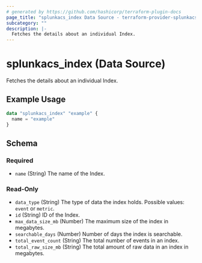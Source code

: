 ```yaml
---
# generated by https://github.com/hashicorp/terraform-plugin-docs
page_title: "splunkacs_index Data Source - terraform-provider-splunkacs"
subcategory: ""
description: |-
  Fetches the details about an individual Index.
---
```


# splunkacs_index (Data Source)

Fetches the details about an individual Index.

## Example Usage

```terraform
data "splunkacs_index" "example" {
  name = "example"
}
```

<!-- schema generated by tfplugindocs -->
## Schema

### Required

- `name` (String) The name of the Index.

### Read-Only

- `data_type` (String) The type of data the index holds. Possible values: `event` or `metric`.
- `id` (String) ID of the Index.
- `max_data_size_mb` (Number) The maximum size of the index in megabytes.
- `searchable_days` (Number) Number of days the index is searchable.
- `total_event_count` (String) The total number of events in an index.
- `total_raw_size_mb` (String) The total amount of raw data in an index in megabytes.


